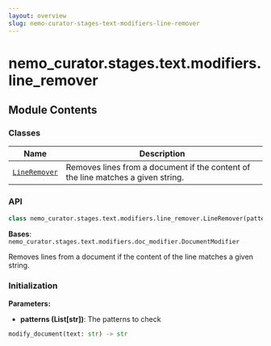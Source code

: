 ```yaml
---
layout: overview
slug: nemo-curator-stages-text-modifiers-line-remover
---
```


# nemo_curator.stages.text.modifiers.line_remover



## Module Contents

### Classes

| Name | Description |
|------|-------------|
| [`LineRemover`](#nemo_curatorstagestextmodifiersline_removerlineremover) | Removes lines from a document if the content of the line matches a given string. |

### API

```python
class nemo_curator.stages.text.modifiers.line_remover.LineRemover(patterns: list[str])
```

**Bases**: `nemo_curator.stages.text.modifiers.doc_modifier.DocumentModifier`

Removes lines from a document if the content of the line matches a given string.

### Initialization

**Parameters:**

- **patterns (List[str])**: The patterns to check


```python
modify_document(text: str) -> str
```

